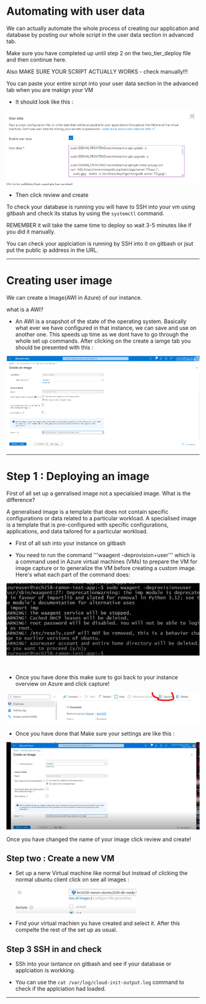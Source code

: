 # Automating with user data

We can actually automate the whole process of creating our application and database by posting our whole script in the user data section in advanced tab. 

Make sure you have completed up until step 2 on the two_tier_deploy file and then continue here.

Also MAKE SURE YOUR SCRIPT ACTUALLY WORKS - check manually!!!

You can paste your entire script into your user data section in the advanced tab when you are makign your VM

* It should look like this : 


![](/images/11211.jpg)


* Then click review and create

To check your database is running you will have to SSH into your vm using gitbash and check its status by using the ```systemctl``` command.

REMEMBER it will take the same time to deploy so wait 3-5 minutes like if you did it manually. 

You can check your applciation is running by SSH into it on gitbash or jsut put the public ip address in the URL.

*******************************************

# Creating user image 

We can create a Image(AWI in Azure) of our instance. 

what is a AWI? 
* An AWI is a snapshot of the state of the operating system. Basically what ever we have configured in that instance, we can save and use on another one. This speeds up time as we dont have to go through the whole set up commands. 
After clicking on the create a iamge tab you should be presented with this :
  
![](/Two_Tier_deploy/images/1212.jpg)

**************************************************************
# Step 1 : Deploying an image

First of all set up a genralised image not a specialsied image. What is the difference? 

 A generalised image is a template that does not contain specific configurations or data related to a particular workload.
 A specialised image is a template that is pre-configured with specific configurations, applications, and data tailored for a particular workload.


* First of all ssh into your instance on gitbash 

* You need to run the command '''waagent -deprovision+user''' which is a command used in Azure virtual machines (VMs) to prepare the VM for image capture or to generalize the VM before creating a custom image. Here's what each part of the command does:
  

![](/images/terminalc.jpg)



<br>

* Once you have done this make sure to goi back to your instance overview on Azure and click capture!

![](/images/image.jpg)


* Once you have done that Make sure your settings are like this : 
  
![](/images/replaced.jpg)


Once you have changed the name of your image click review and create!


## Step two : Create a new VM

* Set up a nerw Virtual machine like normal but instead of clicking the normal ubuntu client click on see all images : 

  ![](/images/addedmore.jpg)

* Find your virtual machien yu have created and select it. After this compelte the rest of the set up as usual. 

## Step 3 SSH in and check 

* SSh into your isntance on gitbash and see if your database or applciation is workking. 

* You can use the ```cat /var/log/cloud-init-output.log``` command to check if the applciation had loaded.


******************************************



